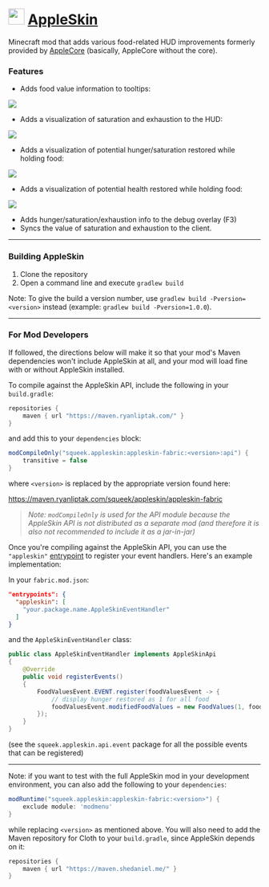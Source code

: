<img src="https://www.ryanliptak.com/images/appleskin.png" width="32" /> [AppleSkin](https://minecraft.curseforge.com/projects/appleskin)
===========

Minecraft mod that adds various food-related HUD improvements formerly provided by [AppleCore](https://github.com/squeek502/AppleCore) (basically, AppleCore without the core).

### Features

* Adds food value information to tooltips:

![](https://i.imgur.com/YksBaUx.png)

* Adds a visualization of saturation and exhaustion to the HUD:

![](https://i.imgur.com/tmImVqo.gif)

* Adds a visualization of potential hunger/saturation restored while holding food:

![](https://i.imgur.com/aHf1QxQ.gif)

* Adds a visualization of potential health restored while holding food:

![](https://i.imgur.com/jUOKFUl.gif)

* Adds hunger/saturation/exhaustion info to the debug overlay (F3)
* Syncs the value of saturation and exhaustion to the client.

---

### Building AppleSkin
1. Clone the repository
2. Open a command line and execute ```gradlew build```

Note: To give the build a version number, use ```gradlew build -Pversion=<version>``` instead (example: ```gradlew build -Pversion=1.0.0```).

---

### For Mod Developers

If followed, the directions below will make it so that your mod's Maven dependencies won't include AppleSkin at all, and your mod will load fine with or without AppleSkin installed.

To compile against the AppleSkin API, include the following in your `build.gradle`:

```groovy
repositories {
	maven { url "https://maven.ryanliptak.com/" }
}
```

and add this to your `dependencies` block:

```groovy
modCompileOnly("squeek.appleskin:appleskin-fabric:<version>:api") {
    transitive = false
}
```

where `<version>` is replaced by the appropriate version found here:

https://maven.ryanliptak.com/squeek/appleskin/appleskin-fabric

> *Note: `modCompileOnly` is used for the API module because the AppleSkin API is not distributed as a separate mod (and therefore it is also not recommended to include it as a jar-in-jar)*

Once you're compiling against the AppleSkin API, you can use the `"appleskin"` [entrypoint](https://fabricmc.net/wiki/documentation:entrypoint) to register your event handlers. Here's an example implementation:

In your `fabric.mod.json`:

```json
"entrypoints": {
  "appleskin": [
    "your.package.name.AppleSkinEventHandler"
  ]
}
```
and the `AppleSkinEventHandler` class:
```java
public class AppleSkinEventHandler implements AppleSkinApi
{
	@Override
	public void registerEvents()
	{
		FoodValuesEvent.EVENT.register(foodValuesEvent -> {
			// display hunger restored as 1 for all food
			foodValuesEvent.modifiedFoodValues = new FoodValues(1, foodValuesEvent.defaultFoodValues.saturationModifier);
		});
	}
}
```

(see the `squeek.appleskin.api.event` package for all the possible events that can be registered)

---

Note: if you want to test with the full AppleSkin mod in your development environment, you can also add the following to your `dependencies`:

```groovy
modRuntime("squeek.appleskin:appleskin-fabric:<version>") {
    exclude module: 'modmenu'
}
```

while replacing `<version>` as mentioned above. You will also need to add the Maven repository for Cloth to your `build.gradle`, since AppleSkin depends on it:

```groovy
repositories {
	maven { url "https://maven.shedaniel.me/" }
}
```
